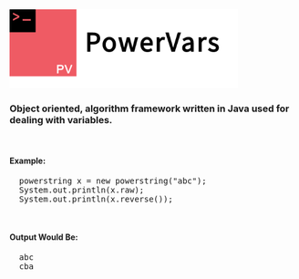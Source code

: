 <img src="https://raw.githubusercontent.com/hershyz/powervars/master/assets/logo.png"/>
<h3>Object oriented, algorithm framework written in Java used for dealing with variables.</h3>
<br>
<h4>Example:</h4>
<pre>
  powerstring x = new powerstring("abc");
  System.out.println(x.raw);
  System.out.println(x.reverse());
</pre>
<br>
<h4>Output Would Be:</h4>
<pre>
  abc
  cba
</pre>
